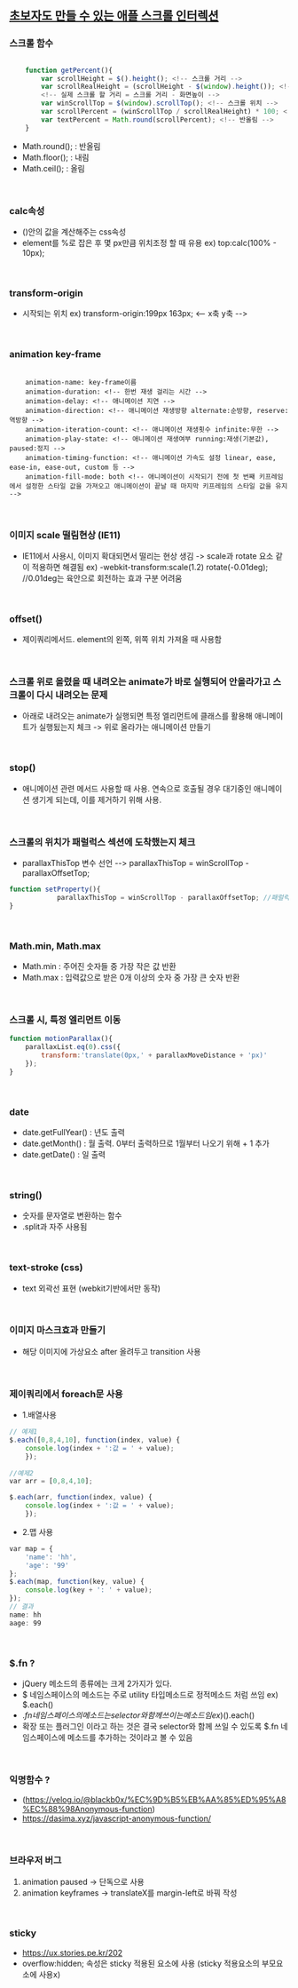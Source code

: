 ## [초보자도 만들 수 있는 애플 스크롤 인터렉션](https://www.inflearn.com/course/%EC%95%A0%ED%94%8C-%EC%8A%A4%ED%81%AC%EB%A1%A4-%EC%9D%B8%ED%84%B0%EB%A0%89%EC%85%98-%EC%9E%90%EB%B0%94%EC%8A%A4%ED%81%AC%EB%A6%BD%ED%8A%B8#curriculum)

### 스크롤 함수

```javaScript

    function getPercent(){
        var scrollHeight = $().height(); <!-- 스크롤 거리 -->
        var scrollRealHeight = (scrollHeight - $(window).height()); <!-- 스크롤 할 실제 거리 -->
        <!-- 실제 스크롤 할 거리 = 스크롤 거리 - 화면높이 -->
        var winScrollTop = $(window).scrollTop(); <!-- 스크롤 위치 -->
        var scrollPercent = (winScrollTop / scrollRealHeight) * 100; <!-- 백분율 구하기 -->
        var textPercent = Math.round(scrollPercent); <!-- 반올림 -->
    }

```

- Math.round(); : 반올림
- Math.floor(); : 내림
- Math.ceil(); : 올림

<br>

### calc속성
- ()안의 값을 계산해주는 css속성
- element를 %로 잡은 후 몇 px만큼 위치조정 할 때 유용 
ex) top:calc(100% - 10px);

<br>

### transform-origin 
- 시작되는 위치
ex) transform-origin:199px 163px;
                <-- x축     y축 -->

<br>

### animation key-frame

```git

    animation-name: key-frame이름
    animation-duration: <!-- 한번 재생 걸리는 시간 -->
    animation-delay: <!-- 애니메이션 지연 -->
    animation-direction: <!-- 애니메이션 재생방향 alternate:순방향, reserve:역방향 -->
    animation-iteration-count: <!-- 애니메이션 재생횟수 infinite:무한 -->
    animation-play-state: <!-- 애니메이션 재생여부 running:재생(기본값), paused:정지 -->
    animation-timing-function: <!-- 애니메이션 가속도 설정 linear, ease, ease-in, ease-out, custom 등 -->
    animation-fill-mode: both <!-- 애니메이션이 시작되기 전에 첫 번째 키프레임에서 설정한 스타일 값을 가져오고 애니메이션이 끝날 때 마지막 키프레임의 스타일 값을 유지 -->

```

<br>

### 이미지 scale 떨림현상 (IE11)
- IE11에서 사용시, 이미지 확대되면서 떨리는 현상 생김 -> scale과 rotate 요소 같이 적용하면 해결됨 ex) -webkit-transform:scale(1.2) rotate(-0.01deg); //0.01deg는 육안으로 회전하는 효과 구분 어려움

<br>

### offset()
- 제이쿼리메서드. element의 왼쪽, 위쪽 위치 가져올 때 사용함

<br>

### 스크롤 위로 올렸을 때 내려오는 animate가 바로 실행되어 안올라가고 스크롤이 다시 내려오는 문제
- 아래로 내려오는 animate가 실행되면 특정 엘리먼트에 클래스를 활용해 애니메이트가 실행됬는지 체크 -> 위로 올라가는 애니메이션 만들기

<br>

### stop()
- 애니메이션 관련 메서드 사용할 때 사용. 연속으로 호출될 경우 대기중인 애니메이션 생기게 되는데, 이를 제거하기 위해 사용.

<br>

### 스크롤의 위치가 패럴럭스 섹션에 도착했는지 체크
- parallaxThisTop 변수 선언 --> parallaxThisTop = winScrollTop - parallaxOffsetTop; 

```javaScript
function setProperty(){
    		parallaxThisTop = winScrollTop - parallaxOffsetTop; //패럴럭스가 시작될 위치값을 구함.
}
```

<br>

### Math.min, Math.max
- Math.min : 주어진 숫자들 중 가장 작은 값 반환
- Math.max : 입력값으로 받은 0개 이상의 숫자 중 가장 큰 숫자 반환

<br>

### 스크롤 시, 특정 엘리먼트 이동 
```javaScript
function motionParallax(){
    parallaxList.eq(0).css({
        transform:'translate(0px,' + parallaxMoveDistance + 'px)'
    });
}
```

<br>

### date
- date.getFullYear() : 년도 출력
- date.getMonth() : 월 출력. 0부터 출력하므로 1월부터 나오기 위해 + 1 추가
- date.getDate() : 일 출력

<br>

### string()
- 숫자를 문자열로 변환하는 함수
- .split과 자주 사용됨

<br>

### text-stroke (css)
- text 외곽선 표현 (webkit기반에서만 동작)

<br>

### 이미지 마스크효과 만들기
- 해당 이미지에 가상요소 after 올려두고 transition 사용

<br>

### 제이쿼리에서 foreach문 사용
- 1.배열사용 
```javaScript
// 예제1
$.each([0,8,4,10], function(index, value) { 
    console.log(index + ':값 = ' + value);
    }); 
    
//예제2
var arr = [0,8,4,10]; 

$.each(arr, function(index, value) {
    console.log(index + ':값 = ' + value);     
    });
```

- 2.맵 사용
```javaScript
var map = { 
    'name': 'hh',
    'age': '99'
}; 
$.each(map, function(key, value) {
    console.log(key + ': ' + value); 
}); 
// 결과
name: hh
aage: 99
```

<br>

### $.fn ?
- jQuery 메소드의 종류에는 크게 2가지가 있다.
- $ 네임스페이스의 메소드는 주로 utility 타입메소드로 정적메소드 처럼 쓰임
ex) $.each()
- $.fn 네임스페이스의 메소드는 selector와 함께 쓰이는 메소드임
ex)$().each()
- 확장 또는 플러그인 이라고 하는 것은 결국 selector와 함께 쓰일 수 있도록 $.fn 네임스페이스에 메소드를 추가하는 것이라고 볼 수 있음

<br>

### 익명함수 ?
- (https://velog.io/@blackb0x/%EC%9D%B5%EB%AA%85%ED%95%A8%EC%88%98Anonymous-function)
- https://dasima.xyz/javascript-anonymous-function/

<br>

### 브라우저 버그
1) animation paused -> 단독으로 사용
2) animation keyframes -> translateX를 margin-left로 바꿔 작성

<br>

### sticky
 - https://ux.stories.pe.kr/202
 - overflow:hidden; 속성은 sticky 적용된 요소에 사용 (sticky 적용요소의 부모요소에 사용x)
